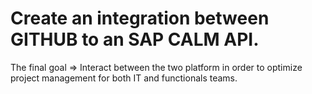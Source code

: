 # Create an integration between GITHUB to an SAP CALM API.

The final goal => Interact between the two platform in order to optimize project management for both IT and functionals teams. 
